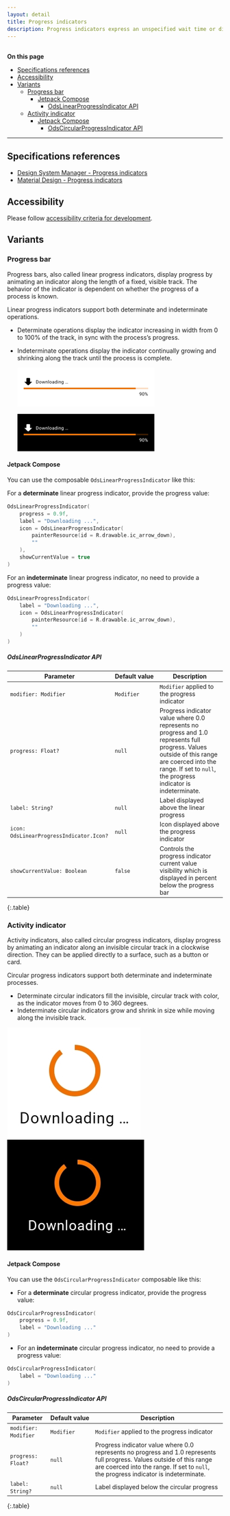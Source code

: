 ```yaml
---
layout: detail
title: Progress indicators
description: Progress indicators express an unspecified wait time or display the length of a process.
---
```


<br>**On this page**

* [Specifications references](#specifications-references)
* [Accessibility](#accessibility)
* [Variants](#variants)
    * [Progress bar](#progress-bar)
        * [Jetpack Compose](#jetpack-compose)
            * [OdsLinearProgressIndicator API](#odslinearprogressindicator-api)
    * [Activity indicator](#activity-indicator)
        * [Jetpack Compose](#jetpack-compose-1)
            * [OdsCircularProgressIndicator API](#odscircularprogressindicator-api)

---

## Specifications references

- [Design System Manager - Progress indicators](https://system.design.orange.com/0c1af118d/p/92aec5-progress-indicators------/b/33faf7)
- [Material Design - Progress indicators](https://material.io/components/progress-indicators/)

## Accessibility

Please follow [accessibility criteria for development](https://a11y-guidelines.orange.com/en/mobile/android/development/).

## Variants

### Progress bar

Progress bars, also called linear progress indicators, display progress by animating an indicator along the length of a fixed,
visible track. The behavior of the indicator is dependent on whether the progress of a process is
known.

Linear progress indicators support both determinate and indeterminate operations.

* Determinate operations display the indicator increasing in width
  from 0 to 100% of the track, in sync with the process’s progress.
* Indeterminate operations display the indicator continually growing
  and shrinking along the track until the process is complete.

  ![Progress bar light](images/progress_linear_light.png)

  ![Progress bar dark](images/progress_linear_dark.png)

#### Jetpack Compose

You can use the composable `OdsLinearProgressIndicator` like this:

For a **determinate** linear progress indicator, provide the progress value:

```kotlin
OdsLinearProgressIndicator(
    progress = 0.9f,
    label = "Downloading ...",
    icon = OdsLinearProgressIndicator(
        painterResource(id = R.drawable.ic_arrow_down),
        ""
    ),
    showCurrentValue = true
)
```

For an **indeterminate** linear progress indicator, no need to provide a progress value:

```kotlin
OdsLinearProgressIndicator(
    label = "Downloading ...",
    icon = OdsLinearProgressIndicator(
        painterResource(id = R.drawable.ic_arrow_down),
        ""
    )
)
```

##### OdsLinearProgressIndicator API

Parameter | Default&nbsp;value | Description
-- | -- | --
`modifier: Modifier` | `Modifier` | `Modifier` applied to the progress indicator
`progress: Float?` | `null` | Progress indicator value where 0.0 represents no progress and 1.0 represents full progress. Values outside of this range are coerced into the range. If set to `null`, the progress indicator is indeterminate.
`label: String?` | `null` | Label displayed above the linear progress
`icon: OdsLinearProgressIndicator.Icon?` | `null` | Icon displayed above the progress indicator
`showCurrentValue: Boolean` | `false` | Controls the progress indicator current value visibility which is displayed in percent below the progress bar
{:.table}

### Activity indicator

Activity indicators, also called circular progress indicators, display progress by animating an indicator along an
invisible circular track in a clockwise direction. They can be applied directly
to a surface, such as a button or card.

Circular progress indicators support both determinate and indeterminate
processes.

* Determinate circular indicators fill the invisible, circular track with
  color, as the indicator moves from 0 to 360 degrees.
* Indeterminate circular indicators grow and shrink in size while moving along
  the invisible track.

![Activity indicator light](images/progress_circular_light.png)  ![Activity indicator dark](images/progress_circular_dark.png)

#### Jetpack Compose

You can use the `OdsCircularProgressIndicator` composable like this:

- For a **determinate** circular progress indicator, provide the progress value:

```kotlin
OdsCircularProgressIndicator(
    progress = 0.9f,
    label = "Downloading ..."
)
```

- For an **indeterminate** circular progress indicator, no need to provide a progress value:

```kotlin
OdsCircularProgressIndicator(
    label = "Downloading ..."
)
```

##### OdsCircularProgressIndicator API

Parameter | Default&nbsp;value | Description
-- | -- | --
`modifier: Modifier` | `Modifier` | `Modifier` applied to the progress indicator
`progress: Float?` | `null` | Progress indicator value where 0.0 represents no progress and 1.0 represents full progress. Values outside of this range are coerced into the range. If set to `null`, the progress indicator is indeterminate.
`label: String?` | `null` | Label displayed below the circular progress
{:.table}
